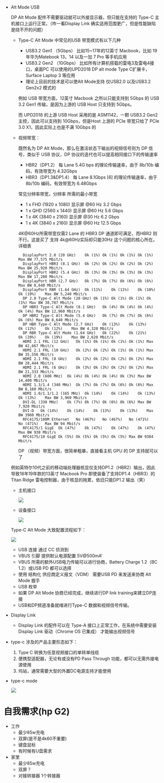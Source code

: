 - Alt Mode USB
	
	DP Alt Mode 配件不需要驱动就可以外接显示器，但只能在支持的 Type-C 主机接口上运行正常。（咋一看Display Link 确实适用范围更广，但是性能缺陷是绕不开的问题）
	
	- Type-C Alt Mode 中常见的USB 带宽模式有以下几种
		- USB3.2 Gen1 （5Gbps） 比如15~17年的12英寸 Macbook，比如 19年华为Matebook 13，14 以及一加 7 Pro 等手机应用
		- USB3.2 Gen2 （10Gbps） 比如所有计算机搭载的雷电3及雷电4接口，桌面PC 可以使用的UPD2018 DP alt mode Type C扩展卡，Surface Laptop 3 等应用
		- 理论上目前的技术是可以使Alt Mode支持 仅USB2.0 以及USB3.2 Gen2x2 模式的
	
		例如 USB 带宽方面，12英寸 Macbook 之所以只能支持到 5Gbps 的 USB 3.2 Gen1 传输，是因为上游的 USB Host 只支持到 5Gbps。
		
		而 UPD2018 的上游 USB Host 采用的是 ASM1142，一颗 USB3.2 Gen2主控，因此可以支持到 10Gbps，但是Host 上游的 PCIe 带宽只给了 PCIe 3.0 X1，因此实际上也是不满 10Gbps 的
		
	- 视频带宽：

		既然名为 DP Alt Mode，那么在激活状态下输出的视频信号则为 DP 信号，类似于 USB 协议，DP 协议的迭代也可以提高相同接口下的传输速率
		
		- HBR2（DP1.2） 每 Lane 5.4G bps 的理论传输速率，由于 8b/10b 编码，有效带宽为 4.32Gbps
		- HBR3（DP1.3&DP1.4） 每 Lane 8.1Gbps [6] 的理论传输速率，由于 8b/10b 编码，有效带宽为 6.48Gbps
		
		常见分辨率带宽，分辨率	所需的最小带宽
		
		- 1 x FHD (1920 x 1080) 显示屏 @60 Hz	3.2 Gbps
		- 1 x QHD (2560 x 1440) 显示屏 @60 Hz	5.6 Gbps
		- 1 x 4K (3840 x 2160) 显示屏 @30 Hz	6.2 Gbps
		- 1 x 4K (3840 x 2160) 显示屏 @60 Hz	12.5 Gbps

		4K@60Hz所需带宽仅需2 Lane 的 HBR3 DP 通道即可满足，而HBR2 则不行。这是买了 支持 4k@60Hz实际却只能30Hz 这个问题的核心所在。详细表
		
			DisplayPort 2.0 (20 GHz)	Ok (1%)	Ok (1%)	Ok (1%)	Ok (1%)	Max BW 77,575 Mbit/s
			DisplayPort HBR3 (8.1 GHz)	Ok (2%)	Ok (2%)	Ok (2%)	Ok (2%)	Max BW 25,920 Mbit/s
			DisplayPort HBR2 (5.4 GHz)	Ok (3%)	Ok (3%)	Ok (3%)	Ok (3%)	Max BW 17,280 Mbit/s
			DisplayPort HBR (2.7 GHz)	Ok (7%)	Ok (7%)	Ok (6%)	Ok (6%)	Max BW 8,640 Mbit/s
			DisplayPort RBR (1.64 GHz)	Ok (11%)	Ok (11%)	Ok (10%)	Ok (10%)	Max BW 5,240 Mbit/s
			DP 2.0 Type-C Alt Mode (20 GHz)	Ok (1%)	Ok (1%)	Ok (1%)	Ok (1%)	Max BW 38,787 Mbit/s
			DP HBR3 Type-C Alt Mode (8.1 GHz)	Ok (4%)	Ok (4%)	Ok (4%)	Ok (4%)	Max BW 12,960 Mbit/s
			DP HBR2 Type-C Alt Mode (5.4 GHz)	Ok (7%)	Ok (7%)	Ok (6%)	Ok (6%)	Max BW 8,640 Mbit/s
			DP HBR Type-C Alt Mode (2.7 GHz)	Ok (13%)	Ok (13%)	Ok (12%)	Ok (12%)	Max BW 4,320 Mbit/s
			DP RBR Type-C Alt Mode (1.64 GHz)	Ok (22%)	Ok (21%)	Ok (20%)	Ok (19%)	Max BW 2,620 Mbit/s
			HDMI 2.1 FRL (12 GHz)	Ok (1%)	Ok (1%)	Ok (1%)	Ok (1%)	Max BW 42,667 Mbit/s
			HDMI 2.1 FRL (10 GHz)	Ok (2%)	Ok (2%)	Ok (1%)	Ok (1%)	Max BW 35,556 Mbit/s
			HDMI 2.1 FRL (8 GHz)	Ok (2%)	Ok (2%)	Ok (2%)	Ok (2%)	Max BW 28,444 Mbit/s
			HDMI 2.1 FRL (6 GHz)	Ok (3%)	Ok (3%)	Ok (2%)	Ok (2%)	Max BW 21,333 Mbit/s
			HDMI 2.0 (600 MHz)	Ok (4%)	Ok (4%)	Ok (4%)	Ok (3%)	Max BW 14,400 Mbit/s
			HDMI 1.3/1.4 (340 MHz)	Ok (7%)	Ok (7%)	Ok (6%)	Ok (6%)	Max BW 8,160 Mbit/s
			HDMI 1.0/1.1/1.2 (165 MHz)	Ok (14%)	Ok (14%)	Ok (13%)	Ok (13%)	Max BW 3,960 Mbit/s
			DVI-DL (330 MHz)	Ok (7%)	Ok (7%)	Ok (6%)	Ok (6%)	Max BW 7,920 Mbit/s
			DVI-D	Ok (14%)	Ok (14%)	Ok (13%)	Ok (13%)	Max BW 3960 Mbit/s
			RFC4175/100M Ethernet	No (467%)	No (467%)	No (471%)	No (471%)	Max BW 94 Mbit/s
			RFC4175/1 GigE	Ok (47%)	Ok (47%)	Ok (47%)	Ok (47%)	Max BW 938 Mbit/s
			RFC4175/10 GigE	Ok (5%)	Ok (5%)	Ok (5%)	Ok (5%)	Max BW 9384 Mbit/s
		
		DP （视频）带宽方面，很简单粗暴，直接看主机 GPU 的 DP 支持就可以了

	例如英特尔10代之前的移动端处理器核显仅支持DP1.2（HBR2）输出，因此导致18年19年款的13英寸 Macbook Pro 即使装备了支持DP1.4（HBR3）的Titan Ridge 雷电控制器，由于核显的拖累，依旧只能DP1.2 输出（笑）

	- 主机接口
	
		![](./pic/dp-alt-mode-host.jpg)
	- 设备接口
	
		![](./pic/dp-alt-mode-device.jpg)
	
	
	Type-C Alt Mode 大致配置流程如下：
	
	![](./pic/type-c-通讯.jpg)
	
	- USB 连接 通过 CC 侦测到
	- VBUS 引脚 提供默认电源配置 5V@500mA‘
	- VBUS 所需的额外USB电力传输可以进行协商，Battery Charge 1.2（BC 1.2）或USB PD 都可以选择
	- 使用 结构化 供应商定义报文（VDM） 需要USB PD 来发送来协商 Alt Mode 握手
	- USB 枚举
	- 如果 DP Alt Mode 协商已经完成，继续进行DP link training来建立DP连接
	- USB和DP频道准备就绪进行Type-C 数据和视频信号传输。

- Display Link
	- Display Link 的配件可以在 Type-A 接口上正常工作，在系统中需要安装 Display Link 驱动（Chrome OS 已集成） 才能输出视频信号 


- type-c 涉及的产品主要形态如下：
	1. Type C 转换为任意视频接口的单转单线缆
	2. 便携型适配器，无论有或没有PD Pass Through 功能，都可以无需外接电源使用
	3. 坞站，通常需要大型的外置DC电源支持才能使用	
- type-c mode

	![](./pic/type-c-mode.jpg)	



# 自我需求(hp G2)
- 工作
	- 最少85w充电
	- 双屏(是不是4k60不重要)
	- 键盘鼠标
	- 有时候有U盘需求
- 家里
	- 最少85w充电
	- 双屏？
	- 对接转接器 1个转接器  
